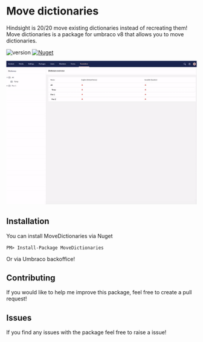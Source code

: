 # Move dictionaries

Hindsight is 20/20 move existing dictionaries instead of recreating them! Move dictionaries is a package for umbraco v8 that allows you to move dictionaries.

![version](https://img.shields.io/nuget/v/MoveDictionaries?label=version)
[![Nuget](https://img.shields.io/nuget/dt/MoveDictionaries?color=2346c018&logo=Nuget)](https://www.nuget.org/packages/MoveDictionaries)

![preview](assets/move.gif)

## Installation

You can install MoveDictionaries via Nuget

```
PM> Install-Package MoveDictionaries
```

Or via Umbraco backoffice!

## Contributing

If you would like to help me improve this package, feel free to create a pull request!

## Issues

If you find any issues with the package feel free to raise a issue!
